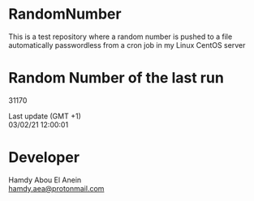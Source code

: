 # RandomNumber    
This is a test repository where a random number is pushed to a file automatically passwordless from a cron job in my Linux CentOS server    
# Random Number of the last run   
31170
      
Last update (GMT +1)    
03/02/21 12:00:01
# Developer    
Hamdy Abou El Anein   
hamdy.aea@protonmail.com
